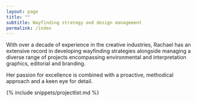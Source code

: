 ```yaml
---
layout: page
title: ""
subtitle: Wayfinding strategy and design management
permalink: /index
---
```


With over a decade of experience in the creative industries, Rachael has an extensive record in developing wayfinding strategies alongside managing a diverse range of projects encompassing environmental and interpretation graphics, editorial and branding. 

Her passion for excellence is combined with a proactive, methodical approach and a keen eye for detail.


{% include snippets/projectlist.md %}